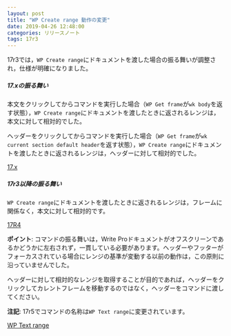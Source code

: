 ```yaml
---
layout: post
title: "WP Create range 動作の変更"
date: 2019-04-26 12:48:00
categories: リリースノート
tags: 17r3
---
```


17r3では，``WP Create range``にドキュメントを渡した場合の振る舞いが調整され，仕様が明確になりました。

##### 17.xの振る舞い

本文をクリックしてからコマンドを実行した場合（``WP Get frame``が``wk body``を返す状態），``WP Create range``にドキュメントを渡したときに返されるレンジは，本文に対して相対的でした。

ヘッダーをクリックしてからコマンドを実行した場合（``WP Get frame``が``wk current section default header``を返す状態），``WP Create range``にドキュメントを渡したときに返されるレンジは，ヘッダーに対して相対的でした。

<i class="fa fa-external-link" aria-hidden="true"></i> [17.x](https://doc.4d.com/4Dv17/4D/17/WP-Create-range.301-3726316.ja.html)

##### 17r3以降の振る舞い

``WP Create range``にドキュメントを渡したときに返されるレンジは，フレームに関係なく，本文に対して相対的です。

<i class="fa fa-external-link" aria-hidden="true"></i> [17R4](https://doc.4d.com/4Dv17R4/4D/17-R4/WP-Create-range.301-4077766.ja.html)

**ポイント**: コマンドの振る舞いは，Write Proドキュメントがオフスクリーンであるかどうかに左右されず，一貫している必要があります。ヘッダーやフッターがフォーカスされている場合にレンジの基準が変動する以前の動作は，この原則に沿っていませんでした。

ヘッダーに対して相対的なレンジを取得することが目的であれば，ヘッダーをクリックしてカレントフレームを移動するのではなく，ヘッダーをコマンドに渡してください。

**注記**: 17r5でコマンドの名称は``WP Text range``に変更されています。

<i class="fa fa-external-link" aria-hidden="true"></i> [WP Text range](https://doc.4d.com/4Dv17R5/4D/17-R5/WP-Text-range.301-4115145.en.html)
